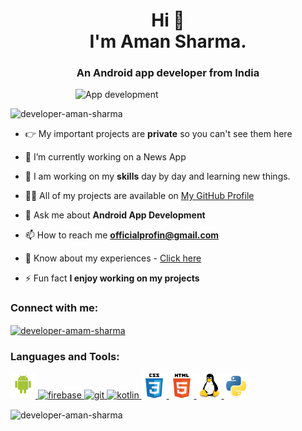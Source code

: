 <h1 align="center">Hi 👋<br>I'm Aman Sharma. </h1>
<h3 align="center">An Android app developer from India </h3>
<img align="right" alt="App development" width="400" src="https://user-images.githubusercontent.com/55389276/140866485-8fb1c876-9a8f-4d6a-98dc-08c4981eaf70.gif">
<br>
<p align="left"> <img src="https://komarev.com/ghpvc/?username=developer-aman-sharma&label=Profile%20views&color=0e75b6&style=flat" alt="developer-aman-sharma" /> </p>

- 👉 My important projects are **private** so you can't see them here  
- 🔭 I’m currently working on a News App

- 🌱 I am working on my **skills** day by day and learning new things.

- 👨‍💻 All of my projects are available on [My GitHub Profile](https://github.com/Developer-Aman-Sharma)

- 💬 Ask me about **Android App Development**

- 📫 How to reach me **officialprofin@gmail.com**

- 📄 Know about my experiences - [Click here](https://drive.google.com/file/d/1tlxblOhdzh8LswqFYszxSQQ_FiS46iqC/view?usp=sharing)

- ⚡ Fun fact **I enjoy working on my projects**

<h3 align="left">Connect with me:</h3>
<p align="left">
<a href="https://linkedin.com/in/developer-amam-sharma" target="blank"><img align="center" src="https://raw.githubusercontent.com/rahuldkjain/github-profile-readme-generator/master/src/images/icons/Social/linked-in-alt.svg" alt="developer-amam-sharma" height="30" width="40" /></a>
</p>

<h3 align="left">Languages and Tools:</h3>
<p align="left"> <a href="https://developer.android.com" target="_blank" rel="noreferrer"> <img src="https://raw.githubusercontent.com/devicons/devicon/master/icons/android/android-original-wordmark.svg" alt="android" width="40" height="40"/> </a> <a href="https://firebase.google.com/" target="_blank" rel="noreferrer"> <img src="https://www.vectorlogo.zone/logos/firebase/firebase-icon.svg" alt="firebase" width="40" height="40"/> </a> <a href="https://git-scm.com/" target="_blank" rel="noreferrer"> <img src="https://www.vectorlogo.zone/logos/git-scm/git-scm-icon.svg" alt="git" width="40" height="40"/> </a> <a href="https://kotlinlang.org" target="_blank" rel="noreferrer"> <img src="https://www.vectorlogo.zone/logos/kotlinlang/kotlinlang-icon.svg" alt="kotlin" width="40" height="40"/> </a><a href="https://www.w3schools.com/css/" target="_blank" rel="noreferrer"> <img src="https://raw.githubusercontent.com/devicons/devicon/master/icons/css3/css3-original-wordmark.svg" alt="css3" width="40" height="40"/> </a> <a href="https://www.w3.org/html/" target="_blank" rel="noreferrer"> <img src="https://raw.githubusercontent.com/devicons/devicon/master/icons/html5/html5-original-wordmark.svg" alt="html5" width="40" height="40"/> </a> <a href="https://www.linux.org/" target="_blank" rel="noreferrer"> <img src="https://raw.githubusercontent.com/devicons/devicon/master/icons/linux/linux-original.svg" alt="linux" width="40" height="40"/> </a> <a href="https://www.python.org" target="_blank" rel="noreferrer"> <img src="https://raw.githubusercontent.com/devicons/devicon/master/icons/python/python-original.svg" alt="python" width="40" height="40"/> </a>  </p>

<p><img align="center" src="https://github-readme-stats.vercel.app/api/top-langs?username=developer-aman-sharma&show_icons=true&locale=en&layout=compact" alt="developer-aman-sharma" /></p>
